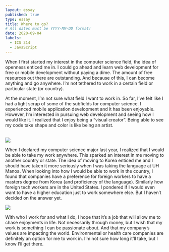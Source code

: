 ```yaml
---
layout: essay
published: true
type: essay
title: Where to go?
# All dates must be YYYY-MM-DD format!
date: 2020-09-04
labels:
  - ICS 314
  - JavaScript
---
```


When I first started my interest in the computer science field, the idea of openness enticed me in. I could go ahead and learn web development for free or mobile development without paying a dime. The amount of free resources out there are outstanding. And because of this, I can become anything and go anywhere. I’m not tethered to work in a certain field or particular state (or country).
<br>

At the moment, I’m not sure what field I want to work in. So far, I’ve felt like I had a light scrap of some of the subfields for computer science. I experienced mobile application development and it has been enjoyable. However, I’m interested in pursuing web development and seeing how I would like it. I realized that I enjoy being a “visual creator”. Being able to see my code take shape and color is like being an artist.  
<br>  

![](s://i2.wp.com/leohartas.com/wp-content/uploads/2016/03/2016-Computer-Artist-Leo-Hartas.jpg?fit=855%2C739)

When I declared my computer science major last year, I realized that I would be able to take my work anywhere. This sparked an interest in me moving to another country or state. The idea of moving to Korea enticed me and I should have taken it more seriously when I was taking the language at UH Manoa. When looking into how I would be able to work in the country, I found that companies have a preference for foreign workers to have a masters degree from Korea (and proficiency of the language). Similarly how foreign tech workers are in the United States. I pondered if I would even want to have a higher education just to work somewhere else. But I haven’t decided on the answer yet.
<br>

![](https://www.google.com/imgres?imgurl=https%3A%2F%2Fnewcastlebeach.org%2Fimages%2Fairplane-around-the-world.jpg&imgrefurl=https%3A%2F%2Fnewcastlebeach.org%2Fexplore%2Fairplane-flying-around-globe%2F&tbnid=2-hpB9TAW0U8aM&vet=12ahUKEwjglt-gmtHrAhXSIX0KHXB2AkUQMygJegUIARDKAQ..i&docid=xfMmvXyZW_bFIM&w=1300&h=1105&itg=1&q=plane%20gone%20around%20globe&ved=2ahUKEwjglt-gmtHrAhXSIX0KHXB2AkUQMygJegUIARDKAQ)

With who I work for and what I do, I hope that it’s a job that will allow me to chase enjoyments in life. Not necessarily through money, but I wish that my work is something I can be passionate about. And that my company’s values are impacting the world. Environmental or health care companies are definitely an option for me to work in. I’m not sure how long it’ll take, but I know I’ll get there.
